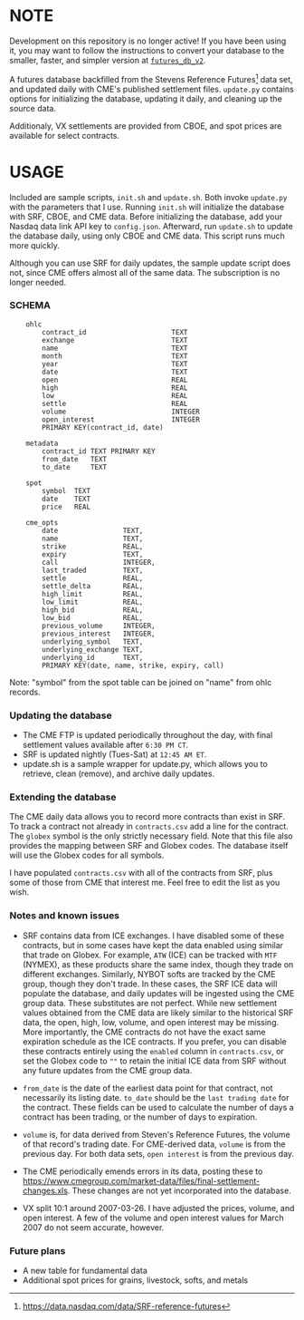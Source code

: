 # NOTE

Development on this repository is no longer active! If you have been using it, you may want to follow the instructions to convert your database to the smaller, faster, and simpler version at [`futures_db_v2`](https://www.github.com/toobrien/futures_db_v2).


A futures database backfilled from the Stevens Reference Futures[^1] data set, and updated daily with CME's published settlement files. `update.py` contains options for initializing the database, updating it daily, and cleaning up the source data.

Additionaly, VX settlements are provided from CBOE, and spot prices are available for select contracts.

# USAGE

Included are sample scripts, `init.sh` and `update.sh`. Both invoke `update.py` with the parameters that I use. Running `init.sh` will initialize the database with SRF, CBOE, and CME data. Before initializing the database, add your Nasdaq data link API key to `config.json`. Afterward, run `update.sh` to update the database daily, using only CBOE and CME data. This script runs much more quickly.

Although you can use SRF for daily updates, the sample update script does not, since CME offers almost all of the same data. The subscription is no longer needed.

### SCHEMA

```
    ohlc
        contract_id                     TEXT
        exchange                        TEXT
        name                            TEXT
        month                           TEXT
        year                            TEXT
        date                            TEXT
        open                            REAL
        high                            REAL
        low                             REAL
        settle                          REAL
        volume                          INTEGER
        open_interest                   INTEGER
        PRIMARY KEY(contract_id, date)  

    metadata
        contract_id TEXT PRIMARY KEY
        from_date   TEXT
        to_date     TEXT

    spot
        symbol  TEXT
        date    TEXT
        price   REAL

    cme_opts
        date                TEXT,
        name                TEXT,
        strike              REAL,
        expiry              TEXT, 
        call                INTEGER,
        last_traded         TEXT,
        settle              REAL,
        settle_delta        REAL,
        high_limit          REAL,
        low_limit           REAL,
        high_bid            REAL,
        low_bid             REAL,
        previous_volume     INTEGER,
        previous_interest   INTEGER,
        underlying_symbol   TEXT,
        underlying_exchange TEXT,
        underlying_id       TEXT,
        PRIMARY KEY(date, name, strike, expiry, call)
```

Note: "symbol" from the spot table can be joined on "name" from ohlc records.

### Updating the database

- The CME FTP is updated periodically throughout the day, with final settlement values available after `6:30 PM CT`.
- SRF is updated nightly (Tues-Sat) at `12:45 AM ET`.
- update.sh is a sample wrapper for update.py, which allows you to retrieve, clean (remove), and archive daily updates.

### Extending the database

The CME daily data allows you to record more contracts than exist in SRF. To track a contract not already in `contracts.csv` add a line for the contract. The `globex` symbol is the only strictly necessary field. Note that this file also provides the mapping between SRF and Globex codes. The database itself will use the Globex codes for all symbols.

I have populated `contracts.csv` with all of the contracts from SRF, plus some of those from CME that interest me. Feel free to edit the list as you wish.

### Notes and known issues

- SRF contains data from ICE exchanges. I have disabled some of these contracts, but in some cases have kept the data enabled using similar that trade on Globex. For example, `ATW` (ICE) can be tracked with `MTF` (NYMEX), as these products share the same index, though they trade on different exchanges. Similarly, NYBOT softs are tracked by the CME group, though they don't trade. In these cases, the SRF ICE data will populate the database, and daily updates will be ingested using the CME group data. These substitutes are not perfect. While new settlement values obtained from the CME data are likely similar to the historical SRF data, the open, high, low, volume, and open interest may be missing. More importantly, the CME contracts do not have the exact same expiration schedule as the ICE contracts. If you prefer, you can disable these contracts entirely using the `enabled` column in `contracts.csv`, or set the Globex code to `""` to retain the initial ICE data from SRF without any future updates from the CME group data.

- `from_date` is the date of the earliest data point for that contract, not necessarily its listing date. `to_date` should be the `last trading date` for the contract. These fields can be used to calculate the number of days a contract has been trading, or the number of days to expiration.

- `volume` is, for data derived from Steven's Reference Futures, the volume of that record's trading date. For CME-derived data, `volume` is from the previous day. For both data sets, `open interest` is from the previous day.

- The CME periodically emends errors in its data, posting these to https://www.cmegroup.com/market-data/files/final-settlement-changes.xls. These changes are not yet incorporated into the database.

- VX split 10:1 around 2007-03-26. I have adjusted the prices, volume, and open interest. A few of the volume and open interest values for March 2007 do not seem accurate, however.

### Future plans

- A new table for fundamental data
- Additional spot prices for grains, livestock, softs, and metals

[^1]: https://data.nasdaq.com/data/SRF-reference-futures
